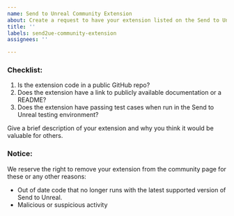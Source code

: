 ```yaml
---
name: Send to Unreal Community Extension
about: Create a request to have your extension listed on the Send to Unreal docs as a community extension.
title: ''
labels: send2ue-community-extension
assignees: ''

---
```


### Checklist:
  1. Is the extension code in a public GitHub repo?
  1. Does the extension have a link to publicly available documentation or a README?
  1. Does the extension have passing test cases when run in the Send to Unreal testing environment?

Give a brief description of your extension and why you think it would be valuable for others.

### Notice:
We reserve the right to remove your extension from the community page for these or any other reasons:
* Out of date code that no longer runs with the latest supported version of Send to Unreal.
* Malicious or suspicious activity
